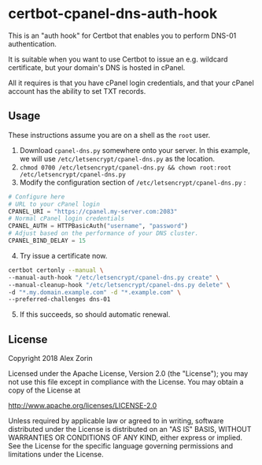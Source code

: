 # certbot-cpanel-dns-auth-hook

This is an "auth hook" for Certbot that enables you to perform DNS-01 authentication.

It is suitable when you want to use Certbot to issue an e.g. wildcard certificate, but your domain's DNS is hosted in cPanel.

All it requires is that you have cPanel login credentials, and that your cPanel account has the ability to set TXT records.

## Usage

These instructions assume you are on a shell as the `root` user.

1. Download `cpanel-dns.py` somewhere onto your server. In this example, we will use `/etc/letsencrypt/cpanel-dns.py` as the location.
2. `chmod 0700 /etc/letsencrypt/cpanel-dns.py && chown root:root /etc/letsencrypt/cpanel-dns.py`
3. Modify the configuration section of `/etc/letsencrypt/cpanel-dns.py` :

```python
# Configure here
# URL to your cPanel login
CPANEL_URI = "https://cpanel.my-server.com:2083"
# Normal cPanel login credentials
CPANEL_AUTH = HTTPBasicAuth("username", "password")
# Adjust based on the performance of your DNS cluster.
CPANEL_BIND_DELAY = 15
```

4. Try issue a certificate now.

```bash
certbot certonly --manual \
--manual-auth-hook "/etc/letsencrypt/cpanel-dns.py create" \
--manual-cleanup-hook "/etc/letsencrypt/cpanel-dns.py delete" \
-d "*.my.domain.example.com" -d "*.example.com" \
--preferred-challenges dns-01
```
5. If this succeeds, so should automatic renewal.

## License

Copyright 2018 Alex Zorin

Licensed under the Apache License, Version 2.0 (the "License"); you may not use this file except in compliance with the License. You may obtain a copy of the License at

http://www.apache.org/licenses/LICENSE-2.0

Unless required by applicable law or agreed to in writing, software distributed under the License is distributed on an "AS IS" BASIS, WITHOUT WARRANTIES OR CONDITIONS OF ANY KIND, either express or implied. See the License for the specific language governing permissions and limitations under the License.